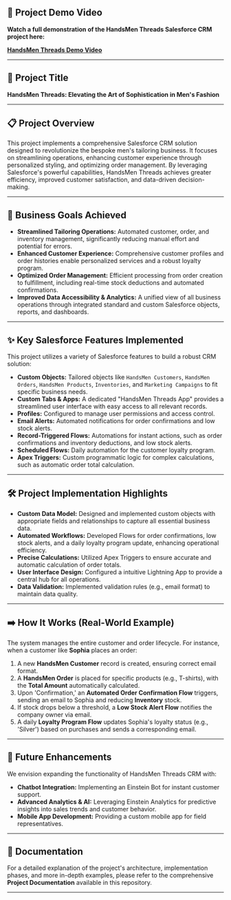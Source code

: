 ## 🚀 Project Demo Video

**Watch a full demonstration of the HandsMen Threads Salesforce CRM project here:**

[**HandsMen Threads Demo Video**](https://drive.google.com/file/d/1Yicbq2IdWXtfmZGtpq8I63QBHg6-Axde/view?usp=sharing)

---

## 🌟 Project Title

**HandsMen Threads: Elevating the Art of Sophistication in Men's Fashion**

---

## 📋 Project Overview

This project implements a comprehensive Salesforce CRM solution designed to revolutionize the bespoke men's tailoring business. It focuses on streamlining operations, enhancing customer experience through personalized styling, and optimizing order management. By leveraging Salesforce's powerful capabilities, HandsMen Threads achieves greater efficiency, improved customer satisfaction, and data-driven decision-making.

---

## 🎯 Business Goals Achieved

* **Streamlined Tailoring Operations:** Automated customer, order, and inventory management, significantly reducing manual effort and potential for errors.
* **Enhanced Customer Experience:** Comprehensive customer profiles and order histories enable personalized services and a robust loyalty program.
* **Optimized Order Management:** Efficient processing from order creation to fulfillment, including real-time stock deductions and automated confirmations.
* **Improved Data Accessibility & Analytics:** A unified view of all business operations through integrated standard and custom Salesforce objects, reports, and dashboards.

---

## ✨ Key Salesforce Features Implemented

This project utilizes a variety of Salesforce features to build a robust CRM solution:

* **Custom Objects:** Tailored objects like `HandsMen Customers`, `HandsMen Orders`, `HandsMen Products`, `Inventories`, and `Marketing Campaigns` to fit specific business needs.
* **Custom Tabs & Apps:** A dedicated "HandsMen Threads App" provides a streamlined user interface with easy access to all relevant records.
* **Profiles:** Configured to manage user permissions and access control.
* **Email Alerts:** Automated notifications for order confirmations and low stock alerts.
* **Record-Triggered Flows:** Automations for instant actions, such as order confirmations and inventory deductions, and low stock alerts.
* **Scheduled Flows:** Daily automation for the customer loyalty program.
* **Apex Triggers:** Custom programmatic logic for complex calculations, such as automatic order total calculation.

---

## 🛠️ Project Implementation Highlights

* **Custom Data Model:** Designed and implemented custom objects with appropriate fields and relationships to capture all essential business data.
* **Automated Workflows:** Developed Flows for order confirmations, low stock alerts, and a daily loyalty program update, enhancing operational efficiency.
* **Precise Calculations:** Utilized Apex Triggers to ensure accurate and automatic calculation of order totals.
* **User Interface Design:** Configured a intuitive Lightning App to provide a central hub for all operations.
* **Data Validation:** Implemented validation rules (e.g., email format) to maintain data quality.

---

## ➡️ How It Works (Real-World Example)

The system manages the entire customer and order lifecycle. For instance, when a customer like **Sophia** places an order:

1.  A new **HandsMen Customer** record is created, ensuring correct email format.
2.  A **HandsMen Order** is placed for specific products (e.g., T-shirts), with the **Total Amount** automatically calculated.
3.  Upon 'Confirmation,' an **Automated Order Confirmation Flow** triggers, sending an email to Sophia and reducing **Inventory** stock.
4.  If stock drops below a threshold, a **Low Stock Alert Flow** notifies the company owner via email.
5.  A daily **Loyalty Program Flow** updates Sophia's loyalty status (e.g., 'Silver') based on purchases and sends a corresponding email.

---

## 🚀 Future Enhancements

We envision expanding the functionality of HandsMen Threads CRM with:

* **Chatbot Integration:** Implementing an Einstein Bot for instant customer support.
* **Advanced Analytics & AI:** Leveraging Einstein Analytics for predictive insights into sales trends and customer behavior.
* **Mobile App Development:** Providing a custom mobile app for field representatives.

---

## 📄 Documentation

For a detailed explanation of the project's architecture, implementation phases, and more in-depth examples, please refer to the comprehensive **Project Documentation** available in this repository.

---
